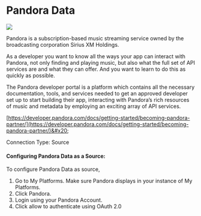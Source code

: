 # Pandora Data

![](https://lh7-us.googleusercontent.com/jdnE8RoeJVlcY6DoWeqn8PpTY1p5Jc2PT0a8-dDWDYAMAECUXiFyfch2ha1zRD4Unz1hsaJlFwFSYvHUCCF\_FWXVJT7r9LF-Q6Bspttz5OQtFyqIDdVjyW1JQtWsdbgUDKeiHWPr\_xoNuHCzViHwkA)

Pandora is a subscription-based music streaming service owned by the broadcasting corporation Sirius XM Holdings.

As a developer you want to know all the ways your app can interact with Pandora, not only finding and playing music, but also what the full set of API services are and what they can offer. And you want to learn to do this as quickly as possible.

The Pandora developer portal is a platform which contains all the necessary documentation, tools, and services needed to get an approved developer set up to start building their app, interacting with Pandora’s rich resources of music and metadata by employing an exciting array of API services.

[https://developer.pandora.com/docs/getting-started/becoming-pandora-partner/](https://developer.pandora.com/docs/getting-started/becoming-pandora-partner/)&#x20;

Connection Type: Source

#### Configuring Pandora Data as a Source:

To configure Pandora Data as source,

1. Go to My Platforms. Make sure Pandora displays in your instance of My Platforms.
2. Click Pandora.
3. Login using your Pandora Account.
4. Click allow to authenticate using OAuth 2.0
